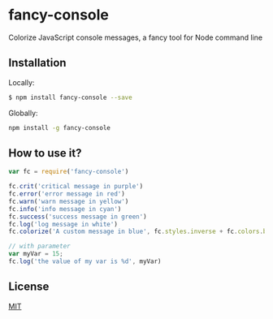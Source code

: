 # fancy-console
Colorize JavaScript console messages, a fancy tool for Node command line

## Installation

Locally:
```sh
$ npm install fancy-console --save
```

Globally:
```sh
npm install -g fancy-console
```

## How to use it?

```js
var fc = require('fancy-console')

fc.crit('critical message in purple')
fc.error('error message in red')
fc.warn('warn message in yellow')
fc.info('info message in cyan')
fc.success('success message in green')
fc.log('log message in white')
fc.colorize('A custom message in blue', fc.styles.inverse + fc.colors.blue)

// with parameter
var myVar = 15;
fc.log('the value of my var is %d', myVar)
```


## License

[MIT](LICENSE)
